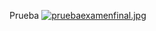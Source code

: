 Prueba
[![pruebaexamenfinal.jpg](https://i.postimg.cc/KcDmcDLm/pruebaexamenfinal.jpg)](https://postimg.cc/PNJg2Z27)
